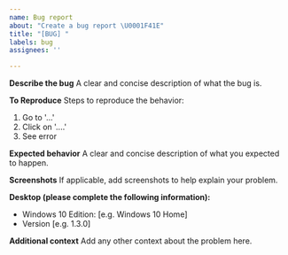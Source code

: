 ```yaml
---
name: Bug report
about: "Create a bug report \U0001F41E"
title: "[BUG] "
labels: bug
assignees: ''

---
```


**Describe the bug**
A clear and concise description of what the bug is.

**To Reproduce**
Steps to reproduce the behavior:
1. Go to '...'
2. Click on '....'
3. See error

**Expected behavior**
A clear and concise description of what you expected to happen.

**Screenshots**
If applicable, add screenshots to help explain your problem.

**Desktop (please complete the following information):**
 - Windows 10 Edition: [e.g. Windows 10 Home]
 - Version [e.g. 1.3.0]

**Additional context**
Add any other context about the problem here.
